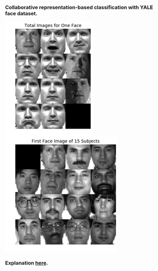 ### Collaborative representation-based classification with YALE face dataset.

![Screenshot](/total_images_one_face.png)
![Screenshot](/first_face_fifteen_subjects.png) 


 <figure class="half">
    <a href="/first_face_fifteen_subjects_teaser.png"></a>
    <a href="/total_images_one_face.png"></a>
</figure>

### Explanation [here](https://soniajoseph.github.io/machine%20learning/collabrepresentationclassification/).
